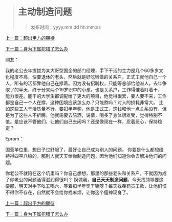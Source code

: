 ># 主动制造问题
>
>>发布时间：yyyy.mm.dd hh:mm:ss

[上一篇：超出甲方的期待](https://t.zsxq.com/NR7qNZV)

[下一篇：身为下属犯错了怎么办](https://t.zsxq.com/7uBYVFU)

网友：

我的老公去年提拔为某大哥型国企的部门经理，手下干活的主力是几个60多岁文化程度不高，快要退休的老头，然后就是好吃懒做的关系户，正式工就他自己一个人，所有的活都靠他自己在撑着。因为没有招聘权，只能等总部给他派人，去年争取了的半天，终于分来两个19岁职中的小孩，也是关系户，工作得催着盯着干，能力很差。能干的大学生都调配给了更大的项目，他觉得很累，要人要不来，工作都是自己一个人在撑，这种困境应该怎么办？只能熬吗？对人的损耗非常大。 比如这些工人干活质量不行，要扣半年奖，他是正式工，这钱和他一点关系没有，但是为了这些人不折腾，他就需要去陪酒，说情，喝多了身体很难受，觉得特别不值。是应该不管他们，让他们自己去闹吗？还是像现在一样，忍着恶心，保持稳定？

Eprom：

国营单位里，想日子过舒服了，最好让自己成为别人的问题。 你要是什么都想维持得四平八稳的，那别人就天天给你制造问题，因为他们知道你会去解决他们的问题。

你老公不就陷在这个坑里吗？你自己想想，那里的那些老头和关系户，不就因为成了你老公的问题活得滋润得很吗？ 换做我，**自己天天制造问题**，今天找领导要这要那，明天对手下吆五喝六，等着扣半年奖干嘛呀？每天找茬罚员工款，让他们恨不得你不存在，自然就不会给你找麻烦，让你这个瘟神现身了。

[上一篇：超出甲方的期待](https://t.zsxq.com/NR7qNZV)

[下一篇：身为下属犯错了怎么办](https://t.zsxq.com/7uBYVFU)




















​     











